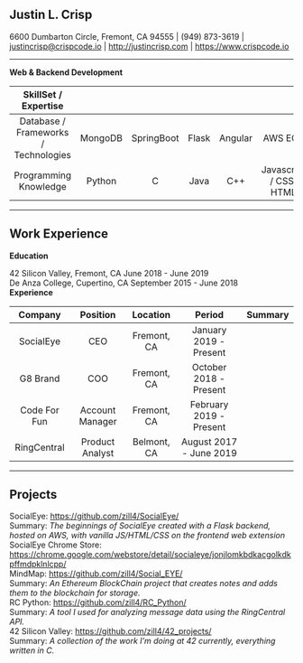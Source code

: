 ## Justin L. Crisp
6600 Dumbarton Circle, Fremont, CA 94555 |   (949) 873-3619   |   justincrisp@crispcode.io   |  http://justincrisp.com   |   https://www.crispcode.io <br/>
________________


**Web & Backend Development**

| SkillSet / Expertise      |            |   |   |  | |
|:-------------:|:-------------:|:-----:|:-----:|:-----:|:-----:|
|Database / Frameworks / Technologies| MongoDB| SpringBoot | Flask |Angular |AWS EC2 |
|Programming Knowledge|Python|C |Java|C++|Javascript / CSS/ HTML|
________________

## Work Experience

**Education**

42 Silicon Valley, Fremont, CA         June 2018  - June 2019 <br/>
De Anza College, Cupertino, CA September 2015 - June 2018 <br/>
**Experience**

| Company | Position | Location | Period | Summary |
|:-------------:|:-------------:|:-----:|:-----:|:-----:|
|SocialEye | CEO | Fremont, CA | January 2019 - Present | |
|G8 Brand| COO | Fremont, CA | October 2018 - Present | |
|Code For Fun | Account Manager| Fremont, CA | February 2019 - Present | |
|RingCentral | Product Analyst | Belmont, CA | August 2017 - June 2019 | |

________________

## Projects

SocialEye: https://github.com/zill4/SocialEye/ <br/>
Summary: *The beginnings of SocialEye created with a Flask backend, hosted on AWS, with vanilla JS/HTML/CSS on the frontend web extension*<br/>
SocialEye Chrome Store: https://chrome.google.com/webstore/detail/socialeye/jonjlomkbdkacgolkdkpffmdpklnlcpp/ <br/>
MindMap: https://github.com/zill4/Social_EYE/<br/>
Summary: *An Ethereum BlockChain project that creates notes and adds them to the blockchain for storage.*<br/>
RC Python: https://github.com/zill4/RC_Python/<br/>
Summary: *A tool I used for analyzing message data using the RingCentral API.*<br/>
42 Silicon Valley: https://github.com/zill4/42_projects/<br/>
Summary: *A collection of the work I’m doing at 42 currently, everything written in C.*<br/>
